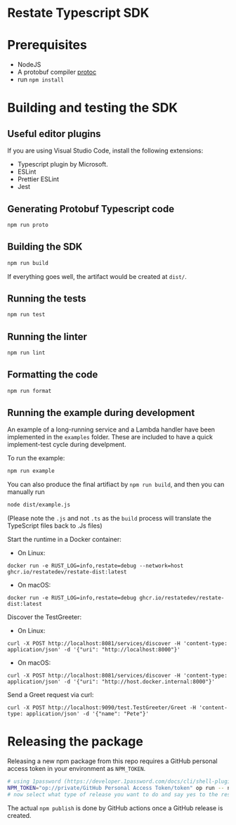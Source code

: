 # Restate Typescript SDK

# Prerequisites

* NodeJS
* A protobuf compiler [protoc](https://grpc.io/docs/protoc-installation/)
* run `npm install`

# Building and testing the SDK
## Useful editor plugins
If you are using Visual Studio Code, install the following extensions:
* Typescript plugin by Microsoft.
* ESLint
* Prettier ESLint
* Jest

## Generating Protobuf Typescript code

```bash
npm run proto
```

## Building the SDK
```bash
npm run build
```

If everything goes well, the artifact would be created at `dist/`.

## Running the tests 

```bash
npm run test
```

## Running the linter

```bash
npm run lint
```

## Formatting the code

```bash
npm run format
```


## Running the example during development
An example of a long-running service and a Lambda handler have been implemented in the `examples` folder.
These are included to have a quick implement-test cycle during develpment.

To run the example:

```bash
npm run example
```

You can also produce the final artifiact by `npm run build`, and then you can manually run

```bash
node dist/example.js
```

(Please note the `.js` and not `.ts` as the `build` process will translate the TypeScript files back to .Js files)


Start the runtime in a Docker container:
- On Linux:
```shell
docker run -e RUST_LOG=info,restate=debug --network=host ghcr.io/restatedev/restate-dist:latest
```
- On macOS:
```shell
docker run -e RUST_LOG=info,restate=debug ghcr.io/restatedev/restate-dist:latest
```

Discover the TestGreeter:
- On Linux:
```shell
curl -X POST http://localhost:8081/services/discover -H 'content-type: application/json' -d '{"uri": "http://localhost:8000"}'
```
- On macOS:
```shell
curl -X POST http://localhost:8081/services/discover -H 'content-type: application/json' -d '{"uri": "http://host.docker.internal:8000"}'
```

Send a Greet request via curl:
```shell
curl -X POST http://localhost:9090/test.TestGreeter/Greet -H 'content-type: application/json' -d '{"name": "Pete"}'
```

# Releasing the package

Releasing a new npm package from this repo requires a GitHub personal access token in your environment as `NPM_TOKEN`.
```bash
# using 1password (https://developer.1password.com/docs/cli/shell-plugins/github/)
NPM_TOKEN="op://private/GitHub Personal Access Token/token" op run -- npm run release
# now select what type of release you want to do and say yes to the rest of the options
```
The actual `npm publish` is done by GitHub actions once a GitHub release is created.
